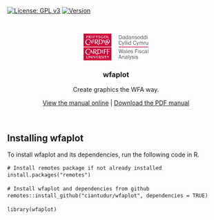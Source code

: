 [![License: GPL v3](https://img.shields.io/badge/License-GPLv3-blue.svg)](https://github.com/ciantudur/wfaplot/blob/main/LICENSE)
[![Version](https://img.shields.io/github/v/release/ciantudur/wfaplot?display_name=tag&include_prereleases)](https://github.com/ciantudur/wfaplot/releases)

<a name="top"></a>
<br />
<p align="center">
<img alt="WFA logo" width="150px" align ="center" src="https://github.com/ciantudur/wfamod-ltt/blob/main/img/wfalogo.png?raw=true" />

<h3 align="center">wfaplot</h3>
  <p align="center">
    Create graphics the WFA way.
  </p>
    <p align="center"> 
    <a href="https://ciantudur.github.io/wfaplot_manual">View the manual online</a> |
    <a href="https://github.com/ciantudur/wfaplot/raw/main/wfaplot_manual.pdf">Download the PDF manual</a>
  </p>
</div>

<br>


## Installing wfaplot
To install wfaplot and its dependencies, run the following code in R.

```
# Install remotes package if not already installed
install.packages("remotes")

# Install wfaplot and dependencies from github
remotes::install_github("ciantudur/wfaplot", dependencies = TRUE)

library(wfaplot)
```

